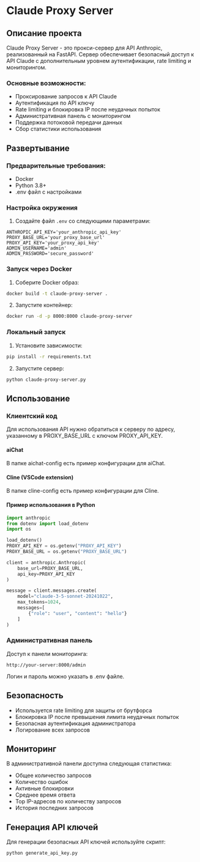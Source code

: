 # Claude Proxy Server

## Описание проекта

Claude Proxy Server - это прокси-сервер для API Anthropic, реализованный
на FastAPI. Сервер обеспечивает безопасный доступ к API Claude с дополнительным
уровнем аутентификации, rate limiting и мониторингом.

### Основные возможности:

- Проксирование запросов к API Claude
- Аутентификация по API ключу
- Rate limiting и блокировка IP после неудачных попыток
- Административная панель с мониторингом
- Поддержка потоковой передачи данных
- Сбор статистики использования

## Развертывание

### Предварительные требования:

- Docker
- Python 3.8+
- .env файл с настройками

### Настройка окружения

1. Создайте файл `.env` со следующими параметрами:

```env
ANTHROPIC_API_KEY='your_anthropic_api_key'
PROXY_BASE_URL='your_proxy_base_url'
PROXY_API_KEY='your_proxy_api_key'
ADMIN_USERNAME='admin'
ADMIN_PASSWORD='secure_password'
```

### Запуск через Docker

1. Соберите Docker образ:
```bash
docker build -t claude-proxy-server .
```

2. Запустите контейнер:
```bash
docker run -d -p 8000:8000 claude-proxy-server
```

### Локальный запуск

1. Установите зависимости:
```bash
pip install -r requirements.txt
```

2. Запустите сервер:
```bash
python claude-proxy-server.py
```

## Использование

### Клиентский код

Для использования API нужно обратиться к серверу по адресу, указанному в PROXY_BASE_URL с ключом PROXY_API_KEY.

#### aiChat
В папке aichat-config есть пример конфигурации для aiChat.

#### Cline (VSCode extension)
В папке cline-config есть пример конфигурации для Cline.

#### Пример использования в Python
```python
import anthropic
from dotenv import load_dotenv
import os

load_dotenv()
PROXY_API_KEY = os.getenv("PROXY_API_KEY")
PROXY_BASE_URL = os.getenv("PROXY_BASE_URL")

client = anthropic.Anthropic(
    base_url=PROXY_BASE_URL,
    api_key=PROXY_API_KEY
)

message = client.messages.create(
    model="claude-3-5-sonnet-20241022",
    max_tokens=1024,
    messages=[
        {"role": "user", "content": "hello"}
    ]
)
```

### Административная панель

Доступ к панели мониторинга:
```
http://your-server:8000/admin
```

Логин и пароль можно указать в .env файле.

## Безопасность

- Используется rate limiting для защиты от брутфорса
- Блокировка IP после превышения лимита неудачных попыток
- Безопасная аутентификация администратора
- Логирование всех запросов

## Мониторинг

В административной панели доступна следующая статистика:
- Общее количество запросов
- Количество ошибок
- Активные блокировки
- Среднее время ответа
- Top IP-адресов по количеству запросов
- История последних запросов

## Генерация API ключей

Для генерации безопасных API ключей используйте скрипт:
```python
python generate_api_key.py
```